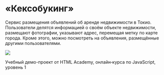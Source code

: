 # «Кексобукинг»

Сервис размещения объявлений об аренде недвижимости в Токио. Пользователи делятся информацией о своём объекте недвижимости, размещают фотографии, указывают адрес, перемещая метку по карте города. Кроме этого, можно посмотреть на объявления, размещённые другими пользователями.

![](https://i.postimg.cc/g0wBbR65/keksobooking.png)

Учебный демо-проект от HTML Academy, онлайн‑курса по JavaScript, уровень 1
